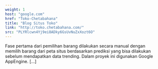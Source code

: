 ```yaml
---
weight: 1
host: "google.com"
href: "Toko-Chetabahana"
title: "Blog Situs Toko"
link: "http://toko.chetabahana.com/"
src: "PLYRlcwn4Yj9ei8ADky6GsUvNuZxXozt6O"
---
```

Fase pertama dari pemilihan barang dilakukan secara manual dengan memilih barang dari peta situs berdasarkan prediksi yang bisa dilakukan sebelum mendapatkan data trending. Dalam proyek ini digunakan Google AppEngine.  [...]
